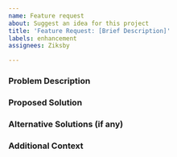 ```yaml
---
name: Feature request
about: Suggest an idea for this project
title: 'Feature Request: [Brief Description]'
labels: enhancement
assignees: Ziksby

---
```


### Problem Description

<!--- Describe the problem or need that this feature request addresses. Provide a clear and concise explanation of why you believe this feature is necessary. -->

### Proposed Solution

<!--- Describe the solution or feature you would like to see implemented. Be clear and concise about what you expect this feature to do. -->

### Alternative Solutions (if any)

<!--- If you've considered alternative solutions or features, briefly describe them here. -->

### Additional Context

<!--- Provide any additional context, use cases, or examples that might help explain or support your feature request. You can also include screenshots or other relevant information. -->
